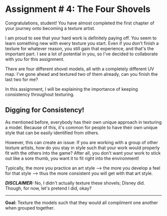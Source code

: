 # Assignment # 4: The Four Shovels

Congratulations, student! You have almost completed the first chapter of your journey onto becoming a texture artist.

I am proud to see that your hard work is definitely paying off. You seem to learn something new with every texture you start. Even if you don't finish a texture for whatever reason, you still gain that experience, and that's the important part. I see a lot of potential in you, so I've decided to collaborate with you for this assignment.

There are four different shovel models, all with a completely different UV map. I've gone ahead and textured two of them already, can you finish the last two for me?

In this assignment, I will be explaining the importance of keeping consistency throughout texturing.

## Digging for Consistency!

As mentioned before, everybody has their own unique approach in texturing a model. Because of this, it's common for people to have their own unique style that can be easily identified from others.

However, this can create an issue: If you are working with a group of other texture artists, how do you stay in style such that your work would properly fit with the others into the game? After all, you don't want your work to stick out like a sore thumb, you want it to fit right into the environment!

Typically, the more you practice an art style --> the more you develop a feel for that style --> thus the more consistent you will get with that art style.


***DISCLAIMER:*** No, I didn't actually texture these shovels; Disney did. Though, for now, let's pretend I did, okay?

---

**Goal:** Texture the models such that they would all compliment one another when grouped together.
